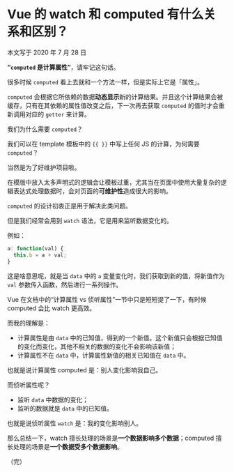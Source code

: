 # Vue 的 watch 和 computed 有什么关系和区别？

本文写于 2020 年 7 月 28 日

**“`computed` 是计算属性”**，请牢记这句话。

很多时候 `computed` 看上去就和一个方法一样，但是实际上它是「属性」。

`computed` 会根据它所依赖的数据**动态显示**新的计算结果。并且这个计算结果会被缓存，只有在其依赖的属性值改变之后，下一次再去获取 `computed` 的值时才会重新调用对应的 `getter` 来计算。

我们为什么需要 `computed`？

我们可以在 template 模板中的 `{{ }}` 中写上任何 JS 的计算，为何需要 `computed`？

当然是为了好维护项目啦。

在模版中放入太多声明式的逻辑会让模板过重，尤其当在页面中使用大量复杂的逻辑表达式处理数据时，会对页面的**可维护性**造成很大的影响。

`computed` 的设计初衷正是用于解决此类问题。

但是我们经常会用到 `watch` 语法，它是用来监听数据变化的。

例如：

```javascript
a: function(val) {
  this.b = a + val;
}
```

这是啥意思呢，就是当 `data` 中的 `a` 变量变化时，我们获取到新的值，将新值作为 `val` 参数传入函数，然后进行一系列操作。

Vue 在文档中的“计算属性 vs 侦听属性”一节中只是短短提了一下，有时候 computed 会比 watch 更高效。

而我的理解是：

- 计算属性是由 `data` 中的已知值，得到的一个新值。这个新值只会根据已知值的变化而变化，其他不相关的数据的变化不会影响该新值；
- 计算属性不在 `data` 中，计算属性新值的相关已知值在 `data` 中。

也就是说计算属性 computed 是：别人变化影响我自己。

而侦听属性呢？

- 监听 `data` 中数据的变化；
- 监听的数据就是 `data` 中的已知值。

也就是说侦听属性 `watch` 是：我的变化影响别人。

那么总结一下，watch 擅长处理的场景是**一个数据影响多个数据**；computed 擅长处理的场景是**一个数据受多个数据影响**。

（完）
